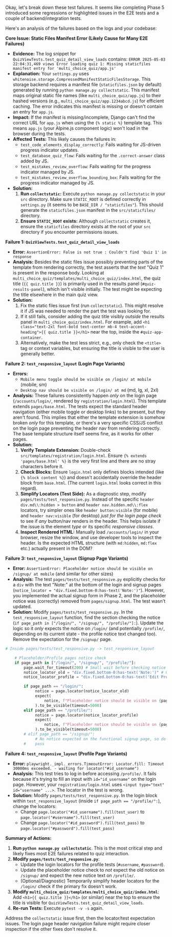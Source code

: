 Okay, let's break down these test failures. It seems like completing Phase 5 introduced some regressions or highlighted issues in the E2E tests and a couple of backend/integration tests.

Here's an analysis of the failures based on the logs and your codebase:

**Core Issue: Static Files Manifest Error (Likely Cause for Many E2E Failures)**

*   **Evidence:** The log snippet for `QuizViewTests.test_quiz_detail_view_loads` contains: `ERROR 2025-05-03 22:04:31,469 views Error loading quiz 1: Missing staticfiles manifest entry for 'multi_choice_quiz/app.js'`
*   **Explanation:** Your `settings.py` uses `whitenoise.storage.CompressedManifestStaticFilesStorage`. This storage backend requires a manifest file (`staticfiles.json` by default) generated by running `python manage.py collectstatic`. This manifest maps original static file names (like `multi_choice_quiz/app.js`) to their hashed versions (e.g., `multi_choice_quiz/app.1234abcd.js`) for efficient caching. The error indicates this manifest is missing or doesn't contain an entry for `app.js`.
*   **Impact:** If the manifest is missing/incomplete, Django can't find the correct URL for `app.js` when using the `{% static %}` template tag. This means `app.js` (your Alpine.js component logic) won't load in the browser during the tests.
*   **Affected Tests:** This likely causes the failures in:
    *   `test_code_elements_display_correctly`: Fails waiting for JS-driven progress indicator updates.
    *   `test_database_quiz_flow`: Fails waiting for the `.correct-answer` class added by JS.
    *   `test_mistakes_review_overflow`: Fails waiting for the progress indicator managed by JS.
    *   `test_mistakes_review_overflow_bounding_box`: Fails waiting for the progress indicator managed by JS.
*   **Solution:**
    1.  **Run `collectstatic`:** Execute `python manage.py collectstatic` in your `src` directory. Make sure `STATIC_ROOT` is defined correctly in `settings.py` (it seems to be `BASE_DIR / "staticfiles"`). This should generate the `staticfiles.json` manifest in the `src/staticfiles/` directory.
    2.  **Ensure `STATIC_ROOT` exists:** Although `collectstatic` creates it, ensure the `staticfiles` directory exists at the root of your `src` directory if you encounter permissions issues.

**Failure 1: `QuizViewTests.test_quiz_detail_view_loads`**

*   **Error:** `AssertionError: False is not true : Couldn't find 'Quiz 1' in response`
*   **Analysis:** Besides the static files issue possibly preventing parts of the template from rendering correctly, the test asserts that the *text* "Quiz 1" is present in the response body. Looking at `multi_choice_quiz/templates/multi_choice_quiz/index.html`, the quiz title (`{{ quiz.title }}`) is primarily used in the results panel (`#quiz-results-panel`), which isn't visible initially. The test might be expecting the title elsewhere in the main quiz view.
*   **Solution:**
    1.  Fix the static files issue first (run `collectstatic`). This might resolve it if JS was needed to render the part the test was looking for.
    2.  If it still fails, consider adding the quiz title visibly *outside* the results panel in `multi_choice_quiz/index.html`. For example, add `<h1 class="text-2xl font-bold text-center mb-4 text-accent-heading">{{ quiz.title }}</h1>` near the top, inside the `#quiz-app-container`.
    3.  Alternatively, make the test less strict, e.g., only check the `<title>` tag or context variables, but ensuring the title is visible to the user is generally better.

**Failure 2: `test_responsive_layout` (Login Page Variants)**

*   **Errors:**
    *   `Mobile menu toggle should be visible on /login/ at mobile` (mobile, sm)
    *   `Desktop nav should be visible on /login/ at md` (md, lg, xl, 2xl)
*   **Analysis:** These failures consistently happen *only* on the login page (`/accounts/login/`, rendered by `registration/login.html`). This template extends `pages/base.html`. The tests expect the standard header navigation (either mobile toggle or desktop links) to be present, but they aren't found. This implies that either the template extension is somehow broken *only* for this template, or there's a very specific CSS/JS conflict on the login page preventing the header nav from rendering correctly. The base template structure itself seems fine, as it works for other pages.
*   **Solution:**
    1.  **Verify Template Extension:** Double-check `src/templates/registration/login.html`. Ensure `{% extends 'pages/base.html' %}` is the very first line and there are no stray characters before it.
    2.  **Check Blocks:** Ensure `login.html` only defines blocks intended (like `{% block content %}`) and doesn't accidentally override the header block from `base.html`. (The current `login.html` looks correct in this regard).
    3.  **Simplify Locators (Test Side):** As a diagnostic step, modify `pages/tests/test_responsive.py`. Instead of the specific `header div.md\\:hidden > button` and `header nav.hidden.md\\:flex` locators, try simpler ones like `header button:visible` (for mobile) and `header nav:visible` (for desktop) *just for the login page check* to see if *any* button/nav renders in the header. This helps isolate if the issue is the element *type* or its specific *responsive classes*.
    4.  **Inspect Rendered HTML:** Manually load `/accounts/login/` in your browser, resize the window, and use developer tools to inspect the header. Is the expected HTML structure (with `md:hidden`, `md:flex` etc.) actually present in the DOM?

**Failure 3: `test_responsive_layout` (Signup Page Variants)**

*   **Error:** `AssertionError: Placeholder notice should be visible on /signup/ at mobile` (and similar for other sizes)
*   **Analysis:** The test `pages/tests/test_responsive.py` explicitly checks for a `div` with the text "Note:" at the bottom of the login and signup pages (`notice_locator = "div.fixed.bottom-0:has-text('Note:')"`). However, you implemented the actual signup form in Phase 2, and the placeholder notice was (correctly) removed from `pages/signup.html`. The test wasn't updated.
*   **Solution:** Modify `pages/tests/test_responsive.py`. In the `test_responsive_layout` function, find the section checking the notice (`if page_path in ["/login/", "/signup/", "/profile/"]:`). Update the logic so it *only* expects the notice on `/login/` (and potentially `/profile/`, depending on its current state - the profile notice text changed too). Remove the expectation for the `/signup/` page.

```python
# Inside pages/tests/test_responsive.py -> test_responsive_layout

    # Placeholder/Profile pages notice check
    if page_path in ["/login/", "/signup/", "/profile/"]:
        page.wait_for_timeout(200) # Small wait before checking notice
        notice_locator_old = "div.fixed.bottom-0:has-text('Note:')" # Old notice text
        notice_locator_profile = "div.fixed.bottom-0:has-text('Edit Profile, Stats')" # New profile notice text

        if page_path == "/login/":
             notice = page.locator(notice_locator_old)
             expect(
                 notice, f"Placeholder notice should be visible on {page_path} at {bp_name}"
             ).to_be_visible(timeout=5000)
        elif page_path == "/profile/":
             notice = page.locator(notice_locator_profile)
             expect(
                 notice, f"Placeholder notice should be visible on {page_path} at {bp_name}"
             ).to_be_visible(timeout=5000)
        # elif page_path == "/signup/":
             # No notice expected on the functional signup page, so do nothing here.
        #    pass
```

**Failure 4: `test_responsive_layout` (Profile Page Variants)**

*   **Error:** `playwright._impl._errors.TimeoutError: Locator.fill: Timeout 30000ms exceeded. - waiting for locator("#id_username")`
*   **Analysis:** This test tries to log in before accessing `/profile/`. It fails because it's trying to fill an input with `id="id_username"` on the login page. However, your `registration/login.html` uses `<input type="text" id="username" ...>`. The locator in the test is wrong.
*   **Solution:** Modify `pages/tests/test_responsive.py`. In the login block within `test_responsive_layout` (inside `if page_path == "/profile/":`), change the locators:
    *   Change `page.locator("#id_username").fill(test_user)` to `page.locator("#username").fill(test_user)`
    *   Change `page.locator("#id_password").fill(test_pass)` to `page.locator("#password").fill(test_pass)`

**Summary of Actions:**

1.  **Run `python manage.py collectstatic`**. This is the most critical step and likely fixes most E2E failures related to quiz interaction.
2.  **Modify `pages/tests/test_responsive.py`**:
    *   Update the login locators for the profile tests (`#username`, `#password`).
    *   Update the placeholder notice check to *not* expect the old notice on `/signup/` and expect the new notice text on `/profile/`.
    *   (Optional/Diagnostic) Temporarily simplify header locators for the `/login/` check if the primary fix doesn't work.
3.  **Modify `multi_choice_quiz/templates/multi_choice_quiz/index.html`**: Add `<h1>{{ quiz.title }}</h1>` (or similar) near the top to ensure the title is visible for `QuizViewTests.test_quiz_detail_view_loads`.
4.  **Re-run Tests:** Execute `pytest -v -s` again.

Address the `collectstatic` issue first, then the locator/test expectation issues. The login page header navigation failure might require closer inspection if the other fixes don't resolve it.